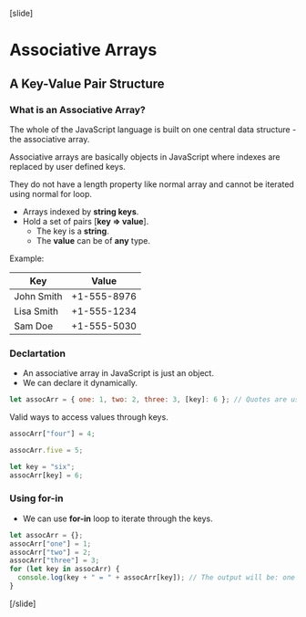 [slide]

# Associative Arrays

## A Key-Value Pair Structure

### What is an Associative Array?

The whole of the JavaScript language is built on one central data structure - the associative array.

Associative arrays are basically objects in JavaScript where indexes are replaced by user defined keys.

They do not have a length property like normal array and cannot be iterated using normal for loop.

- Arrays indexed by **string keys**.
- Hold a set of pairs \[**key \=\> value**\].
  - The key is a **string**.
  - The **value** can be of **any** type.

Example:

| **Key**    | **Value**      |
| ---------- | -------------- |
| John Smith | \+1\-555\-8976 |
| Lisa Smith | \+1\-555\-1234 |
| Sam Doe    | \+1\-555\-5030 |

### Declartation

- An associative array in JavaScript is just an object.
- We can declare it dynamically.

```js
let assocArr = { one: 1, two: 2, three: 3, [key]: 6 }; // Quotes are used if the key contains special characters
```

Valid ways to access values through keys.

```js
assocArr["four"] = 4;
```

```js
assocArr.five = 5;
```

```js
let key = "six";
assocArr[key] = 6;
```

### Using for-in

- We can use **for-in** loop to iterate through the keys.

```js
let assocArr = {};
assocArr["one"] = 1;
assocArr["two"] = 2;
assocArr["three"] = 3;
for (let key in assocArr) {
  console.log(key + " = " + assocArr[key]); // The output will be: one = 1 two = 2 three = 3
}
```

[/slide]
